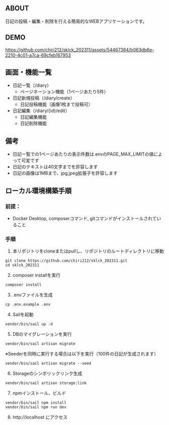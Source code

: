 ## ABOUT
日記の投稿・編集・削除を行える簡易的なWEBアプリケーションです。

## DEMO
https://github.com/chiri212/sklck_202311/assets/54467384/b063db6e-2210-4c01-a7ca-69cfeb167953

## 画面・機能一覧
- 日記一覧（/diary）
    - ページネーション機能（1ページあたり5件）
- 日記新規投稿（/diary/create）
    - 日記投稿機能（画像1枚まで投稿可）
- 日記編集（/diary/{id}/edit）
    - 日記編集機能
    - 日記削除機能

## 備考
- 日記一覧での1ページあたりの表示件数は.envのPAGE_MAX_LIMITの値によって可変です
- 日記のテキストは40文字までを許容します
- 日記の画像は1MBまで、jpg,jpeg拡張子を許容します

## ローカル環境構築手順
### 前提：
- Docker Desktop, composerコマンド, gitコマンドがインストールされていること
### 手順

1. 本リポジトリをcloneまたはpullし、リポジトリのルートディレクトリに移動
```
git clone https://github.com/chiri212/sklck_202311.git
cd sklck_202311
```
2. composer installを実行
```
composer install
```
3. .envファイルを生成
```
cp .env.example .env
```
4. Sailを起動
```
vendor/bin/sail up -d
```
5. DBのマイグレーションを実行
```
vendor/bin/sail artisan migrate
```
※Seederを同時に実行する場合は以下を実行（100件の日記が生成されます）
```
vendor/bin/sail artisan migrate --seed
```
6. Storageのシンボリックリンク生成
```
vendor/bin/sail artisan storage:link
```
7. npmインストール、ビルド
```
vendor/bin/sail npm install
vendor/bin/sail npm run dev
```
8. http://localhost にアクセス
